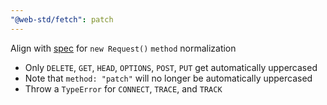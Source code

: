 ```yaml
---
"@web-std/fetch": patch
---
```


Align with [spec](https://fetch.spec.whatwg.org/#methods) for `new Request()` `method` normalization

- Only `DELETE`, `GET`, `HEAD`, `OPTIONS`, `POST`, `PUT` get automatically uppercased
- Note that `method: "patch"` will no longer be automatically uppercased
- Throw a `TypeError` for `CONNECT`, `TRACE`, and `TRACK`
